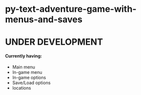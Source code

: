 # py-text-adventure-game-with-menus-and-saves
# UNDER DEVELOPMENT
#### Currently having:
- Main menu
- In-game menu
- In-game options
- Save/Load options
- locations
